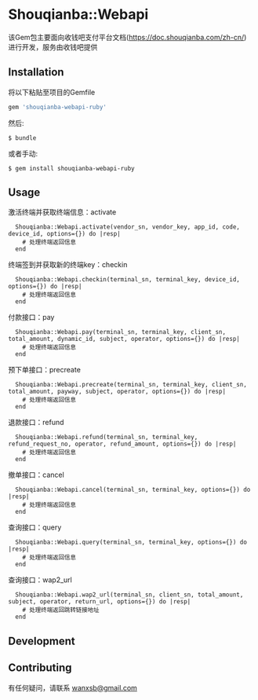 # Shouqianba::Webapi

该Gem包主要面向收钱吧支付平台文档(https://doc.shouqianba.com/zh-cn/) 进行开发，服务由收钱吧提供

## Installation

将以下粘贴至项目的Gemfile

```ruby
gem 'shouqianba-webapi-ruby'
```

然后:

    $ bundle

或者手动:

    $ gem install shouqianba-webapi-ruby

## Usage

激活终端并获取终端信息：activate
```
  Shouqianba::Webapi.activate(vendor_sn, vendor_key, app_id, code, device_id, options={}) do |resp|
    # 处理终端返回信息
  end
```

终端签到并获取新的终端key：checkin
```
  Shouqianba::Webapi.checkin(terminal_sn, terminal_key, device_id, options={}) do |resp|
    # 处理终端返回信息
  end
```

付款接口：pay
```
  Shouqianba::Webapi.pay(terminal_sn, terminal_key, client_sn, total_amount, dynamic_id, subject, operator, options={}) do |resp|
    # 处理终端返回信息
  end
```

预下单接口：precreate
```
  Shouqianba::Webapi.precreate(terminal_sn, terminal_key, client_sn, total_amount, payway, subject, operator, options={}) do |resp|
    # 处理终端返回信息
  end
```

退款接口：refund
```
  Shouqianba::Webapi.refund(terminal_sn, terminal_key, refund_request_no, operator, refund_amount, options={}) do |resp|
    # 处理终端返回信息
  end
```

撤单接口：cancel
```
  Shouqianba::Webapi.cancel(terminal_sn, terminal_key, options={}) do |resp|
    # 处理终端返回信息
  end
```

查询接口：query
```
  Shouqianba::Webapi.query(terminal_sn, terminal_key, options={}) do |resp|
    # 处理终端返回信息
  end
```

查询接口：wap2_url
```
  Shouqianba::Webapi.wap2_url(terminal_sn, client_sn, total_amount, subject, operator, return_url, options={}) do |resp|
    # 处理终端返回跳转链接地址
  end
```

## Development



## Contributing

有任何疑问，请联系 wanxsb@gmail.com